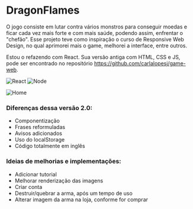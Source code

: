 # DragonFlames

O jogo consiste em lutar contra vários monstros para conseguir moedas e ficar cada vez mais forte e com mais saúde, podendo assim, enfrentar o "chefão". Esse projeto teve como inspiração o curso de Responsive Web Design, no qual aprimorei mais o game, melhorei a interface, entre outros. 

Estou o refazendo com React. Sua versão antiga com HTML, CSS e JS, pode ser encontrado no repositório https://github.com/carlalopesj/game-web. 

![React](https://img.shields.io/badge/React-20232A?style=for-the-badge&logo=react&logoColor=61DAFB)
![Node](https://img.shields.io/badge/Node%20js-339933?style=for-the-badge&logo=nodedotjs&logoColor=white)

![Home](https://github.com/user-attachments/assets/5f3e5481-24fd-477a-9d01-1434544d6f42)

### Diferenças dessa versão 2.0:

- Componentização
- Frases reformuladas
- Avisos adicionados
- Uso do localStorage
- Código totalmente em inglês

### Ideias de melhorias e implementações:

- Adicionar tutorial
- Melhorar renderização das imagens
- Criar conta
- Destruir/quebrar a arma, após um tempo de uso
- Alterar imagem da arma na loja, conforme for comprar


